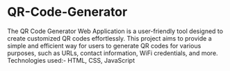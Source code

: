 # QR-Code-Generator
The QR Code Generator Web Application is a user-friendly tool designed to create customized QR codes effortlessly. This project aims to provide a simple and efficient way for users to generate QR codes for various purposes, such as URLs, contact information, WiFi credentials, and more.
Technologies used:- HTML, CSS, JavaScript
